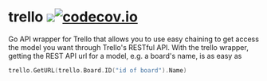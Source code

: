 # trello ![](https://travis-ci.org/corvuscrypto/trello.svg?branch=master)[![codecov.io](https://codecov.io/github/corvuscrypto/trello/coverage.svg?branch=master)](https://codecov.io/github/corvuscrypto/trello?branch=master)
Go API wrapper for Trello that allows you to use easy chaining to get access the model you want through Trello's RESTful API.
With the trello wrapper, getting the REST API url for a model, e.g. a board's name, is as easy as 
```go
trello.GetURL(trello.Board.ID("id of board").Name)
```

